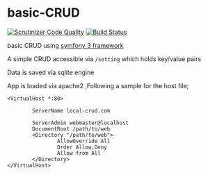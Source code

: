 # basic-CRUD
[![Scrutinizer Code Quality](https://scrutinizer-ci.com/g/lebaz20/basic-CRUD/badges/quality-score.png?b=master)](https://scrutinizer-ci.com/g/lebaz20/basic-CRUD/?branch=master) [![Build Status](https://scrutinizer-ci.com/g/lebaz20/basic-CRUD/badges/build.png?b=master)](https://scrutinizer-ci.com/g/lebaz20/basic-CRUD/build-status/master)

basic CRUD using [symfony 3 framework](http://symfony.com/doc/current/index.html)

A simple CRUD accessible via `/setting` which holds key/value pairs

Data is saved via sqlite engine

App is loaded via apache2 ,Following a sample for the host file;
```
<VirtualHost *:80>

        ServerName local-crud.com

        ServerAdmin webmaster@localhost
        DocumentRoot /path/to/web
        <Directory "/path/to/web">
                AllowOverride All
                Order Allow,Deny
                Allow from All
        </Directory>
</VirtualHost>
```
